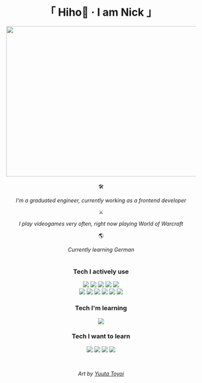 <div align="center">
    <h1>「 Hiho👋 · I am Nick 」</h1>
</div>

<div align="center">
  <img src="https://64.media.tumblr.com/fb4608e676643026f950e8fe89ae9587/fefe17823be0f5bf-3d/s500x750/86944d069dbabb61e8a7db834ff6d3e98fd94e35.gifv" width="650" height="400"/>
</div>

<br/>

<div align="center">
  <div align="center">
      🛠
    </div>
    
  *I'm a graduated engineer, currently working as a frontend developer*

<div align="center">
  ⚔️
</div>
    
  *I play videogames very often, right now playing World of Warcraft*
    
<div align="center">
  🌎
</div>
    
  *Currently learning German*
    <br/>
    <br/>
  <h3>Tech I actively use</h3>
  
  ![](https://img.shields.io/badge/-JavaScript-3F403D?style=flat-square&logo=javascript)
  ![](https://img.shields.io/badge/-TypeScript-002869?style=flat-square&logo=typescript)
  ![](https://img.shields.io/badge/-React-245966?style=flat-square&logo=react)
  ![](https://img.shields.io/badge/-Next-051633?style=flat-square&logo=next.js)
  ![](https://img.shields.io/badge/-Node-1F5D1F?style=flat-square&logo=node.js)   
  ![](https://img.shields.io/badge/-Prisma-430098?style=flat-square&logo=prisma)
  ![](https://img.shields.io/badge/-Redis-6B385E?style=flat-square&logo=redis)
  ![](https://img.shields.io/badge/-Nginx-153BBB?style=flat-square&logo=nginx)
  ![](https://img.shields.io/badge/-Docker-430098?style=flat-square&logo=docker)
  ![](https://img.shields.io/badge/-Ubuntu-331633?style=flat-square&logo=ubuntu)
  ![](https://img.shields.io/badge/-C++-000111?style=flat-square&logo=cplusplus)

  <h3>Tech I'm learning</h3>
  
  ![](https://img.shields.io/badge/-Chakra-103BBB?style=flat-square&logo=chakra-ui)
    
  <h3>Tech I want to learn</h3>
  
  ![](https://img.shields.io/badge/-Rust-153BBB?style=flat-square&logo=rust)
  ![](https://img.shields.io/badge/-Go-214A69?style=flat-square&logo=go)
  ![](https://img.shields.io/badge/-Haskell-6B385E?style=flat-square&logo=haskell)
  ![](https://img.shields.io/badge/-Kubernetes-245966?style=flat-square&logo=kubernetes)

  <br/>
  
  *Art by <a href="https://1041uuu.tumblr.com/">Yuuta Toyoi</a>*
</div>
